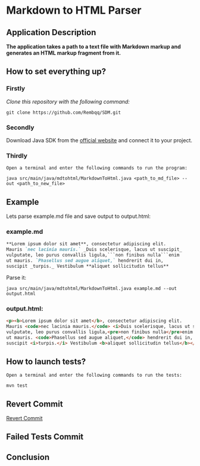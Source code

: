 # Markdown to HTML Parser

## Application Description

**The application takes a path to a text file with Markdown markup and generates an HTML markup fragment from it.**


## How to set everything up?

### Firstly

_Clone this repository with the following command:_ 

```git clone https://github.com/Rembqq/SDM.git```

### Secondly

Download Java SDK from the [official website](https://www.oracle.com/java/technologies/downloads/) and connect it to your project.

### Thirdly

`Open a terminal and enter the following commands to run the program:`

```
java src/main/java/mdtohtml/MarkdownToHtml.java <path_to_md_file> --out <path_to_new_file>
```

## Example

Lets parse example.md file and save output to output.html:

### example.md

```markdown
**Lorem ipsum dolor sit amet**, consectetur adipiscing elit.
Mauris `nec lacinia mauris.` _Duis scelerisque, lacus ut suscipit_
vulputate, leo purus convallis ligula,```non finibus nulla```enim
ut mauris. `Phasellus sed augue aliquet,` hendrerit dui in,
suscipit _turpis._ Vestibulum **aliquet sollicitudin tellus**
```

Parse it:

```
java src/main/java/mdtohtml/MarkdownToHtml.java example.md --out output.html
```

### output.html:

```html
<p><b>Lorem ipsum dolor sit amet</b>, consectetur adipiscing elit. 
Mauris <code>nec lacinia mauris.</code> <i>Duis scelerisque, lacus ut suscipit</i>
vulputate, leo purus convallis ligula,<pre>non finibus nulla</pre>enim
ut mauris. <code>Phasellus sed augue aliquet,</code> hendrerit dui in,
suscipit <i>turpis.</i> Vestibulum <b>aliquet sollicitudin tellus</b></p>
```

## How to launch tests?

`Open a terminal and enter the following commands to run the tests:`

```
mvn test
```

## Revert Commit

[Revert Commit](https://github.com/Rembqq/SDM/commit/d4753f738b662a3d0e2d47a2814963ebaa5decd1)

## Failed Tests Commit

## Conclusion
